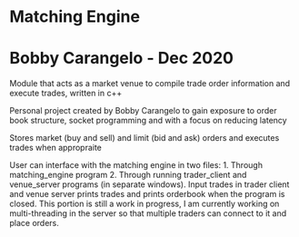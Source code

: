 # Matching Engine
# Bobby Carangelo - Dec 2020

 Module that acts as a market venue to compile trade order information and execute trades, written in c++

 Personal project created by Bobby Carangelo to gain exposure to order book structure, socket programming and with a focus on reducing latency 

 Stores market (buy and sell) and limit (bid and ask) orders and executes trades when appropraite

 User can interface with the matching engine in two files:
     1. Through matching_engine program
     2. Through running trader_client and venue_server programs (in separate windows). 
     Input trades in trader client and venue server prints trades and prints orderbook when the
     program is closed. This portion is still a work in progress, I am currently working on 
     multi-threading in the server so that multiple traders can connect to it and place orders. 
